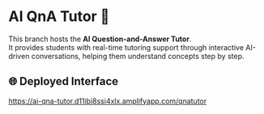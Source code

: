 # AI QnA Tutor 🤖
This branch hosts the **AI Question-and-Answer Tutor**.  
It provides students with real-time tutoring support through interactive AI-driven conversations, helping them understand concepts step by step.  

## 🌐 Deployed Interface
https://ai-qna-tutor.d11ibj8ssi4xlx.amplifyapp.com/qnatutor
